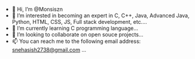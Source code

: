 - 👋 Hi, I’m @Monsiszn
- 👀 I’m interested in becoming an expert in C, C++, Java, Advanced Java, Python, HTML, CSS, JS, Full stack development, etc....
- 🌱 I’m currently learning C programming language...
- 💞️ I’m looking to collaborate on open souce projects...
- 📫 You can reach me to the following email address: snehasish2738@gmail.com ...

<!---
Monsiszn/Monsiszn is a ✨ special ✨ repository because its `README.md` (this file) appears on your GitHub profile.
You can click the Preview link to take a look at your changes.
--->
